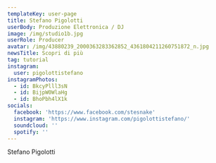 ```yaml
---
templateKey: user-page
title: Stefano Pigolotti
userBody: Produzione Elettronica / DJ
image: /img/studio1b.jpg
userRole: Producer
avatar: /img/43880239_2000363283362852_4361804211260751872_n.jpg
newsTitle: Scopri di più
tag: tutorial
instagram:
  user: pigolottistefano
instagramPhotos:
  - id: BkcyPlll3sN
  - id: BijpW0WlaHg
  - id: BhoPbh4lX1k
socials:
  facebook: 'https://www.facebook.com/stesnake'
  instagram: 'https://www.instagram.com/pigolottistefano/'
  soundcloud: ''
  spotify: ''
---
```

Stefano Pigolotti
